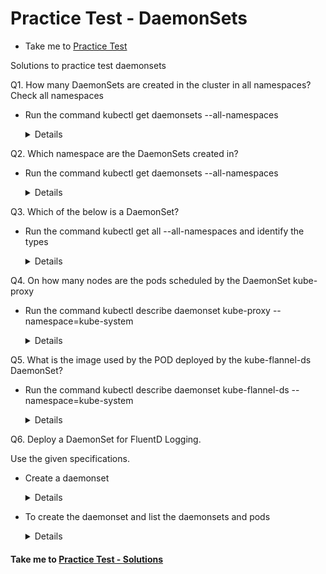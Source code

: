 # Practice Test - DaemonSets
  - Take me to [Practice Test](https://kodekloud.com/courses/539883/lectures/9816595)
  
Solutions to practice test daemonsets

Q1. How many DaemonSets are created in the cluster in all namespaces?
Check all namespaces

- Run the command kubectl get daemonsets --all-namespaces
  
  <details>

  ```
  $ kubectl get daemonsets --all-namespaces
  ```
  
  </details>


Q2. Which namespace are the DaemonSets created in?

- Run the command kubectl get daemonsets --all-namespaces

  <details>

  ```
  $ kubectl get daemonsets --all-namespaces
  ```
  </details>

Q3. Which of the below is a DaemonSet?

- Run the command kubectl get all --all-namespaces and identify the types

  <details>

  ```
  $ kubectl get all --all-namespaces
  ```
  </details>

Q4. On how many nodes are the pods scheduled by the DaemonSet kube-proxy
  
- Run the command kubectl describe daemonset kube-proxy --namespace=kube-system

  <details>

  ```
  $ kubectl describe daemonset kube-proxy --namespace=kube-system
  ```
  
  Answer

  ```
  Pods Status:  1 Running / 0 Waiting / 0 Succeeded / 0 Failed
  ```
  
  </details>

 Q5. What is the image used by the POD deployed by the kube-flannel-ds DaemonSet?
  
- Run the command kubectl describe daemonset kube-flannel-ds --namespace=kube-system

  <details>

  ```
  $ kubectl describe daemonset kube-flannel-ds --namespace=kube-system
  ```
  
  ```
  Image:      quay.io/coreos/flannel:v0.13.1-rc1
  ```
  
  </details>
    
Q6. Deploy a DaemonSet for FluentD Logging.
  
  Use the given specifications.
  
- Create a daemonset

  <details>

  ```
  $ vi ds.yaml
  ```

  ```
  apiVersion: apps/v1
  kind: DaemonSet
  metadata:
    name: elasticsearch
    namespace: kube-system
    labels:
      k8s-app: fluentd-logging
  spec:
    selector:
      matchLabels:
        name: elasticsearch
    template:
      metadata:
        labels:
          name: elasticsearch
      spec:
        tolerations:
        # this toleration is to have the daemonset runnable on master nodes
        # remove it if your masters can't run pods
        - key: node-role.kubernetes.io/master
          effect: NoSchedule
        containers:
        - name: elasticsearch
          image: k8s.gcr.io/fluentd-elasticsearch:1.20
  ```
  </details>

- To create the daemonset and list the daemonsets and pods

  <details>

  ```
  $ kubectl create -f ds.yaml
  $ kubectl get ds -n kube-system
  $ kubectl get pod -n kube-system|grep elasticsearch
  ```
  
  Answer
  
  ```
  root@controlplane:~# kubectl apply -f ds.yaml
  daemonset.apps/elasticsearch created
  root@controlplane:~# kubectl get ds -n kube-system
  NAME              DESIRED   CURRENT   READY   UP-TO-DATE   AVAILABLE   NODE SELECTOR            AGE
  elasticsearch     1         1         0       1            0           <none>                   17s
  kube-flannel-ds   1         1         1       1            1           <none>                   21m
  kube-proxy        1         1         1       1            1           kubernetes.io/os=linux   21m
  
  root@controlplane:~# kubectl get pod -n kube-system|grep elasticsearch
  elasticsearch-w9pff                    0/1     ContainerCreating   0          37s
  
  root@controlplane:~# kubectl get pod -n kube-system|grep elasticsearch
  elasticsearch-f7grd                    0/1     ContainerCreating   0          28s
  ```
 
  
  </details>

#### Take me to [Practice Test - Solutions](https://kodekloud.com/courses/certified-kubernetes-administrator-with-practice-tests/lectures/16603698)
